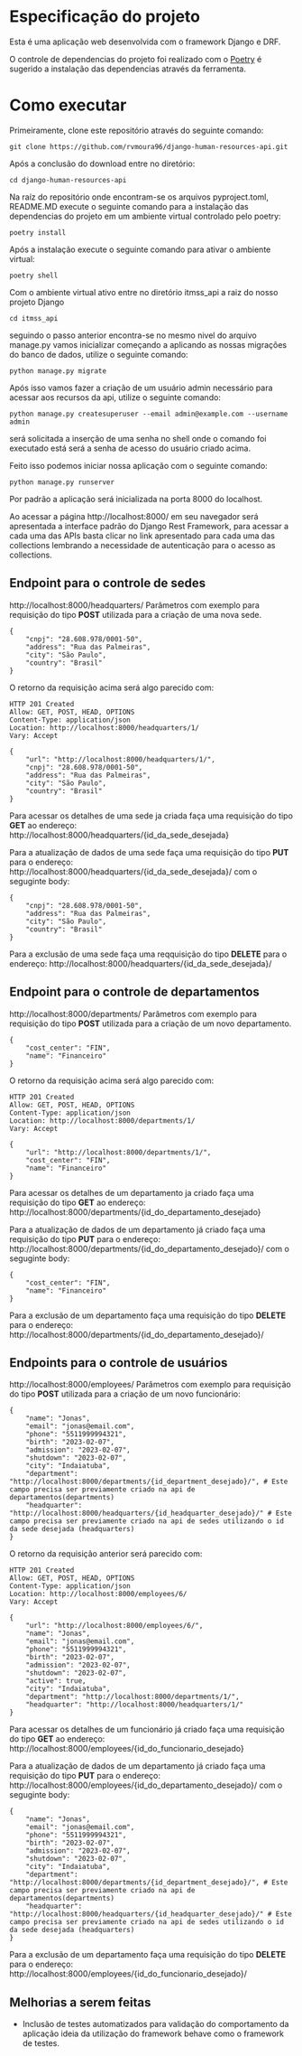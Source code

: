 # Especificação do projeto

Esta é uma aplicação web desenvolvida com o framework Django e DRF.

O controle de dependencias do projeto foi realizado com o [Poetry](https://python-poetry.org/) é sugerido a instalação das dependencias através da ferramenta.


# Como executar

Primeiramente, clone este repositório através do seguinte comando:
```
git clone https://github.com/rvmoura96/django-human-resources-api.git
```

Após a conclusão do download entre no diretório:
```
cd django-human-resources-api
```

Na raíz do repositório onde encontram-se os arquivos pyproject.toml, README.MD execute o seguinte comando para a instalação das dependencias do projeto em um ambiente virtual controlado pelo poetry:
```
poetry install
```

Após a instalação execute o seguinte comando para ativar o ambiente virtual:
```
poetry shell
```

Com o ambiente virtual ativo entre no diretório itmss_api a raiz do nosso projeto Django

```
cd itmss_api
```

seguindo o passo anterior encontra-se no mesmo nivel do arquivo manage.py vamos inicializar começando a aplicando as nossas migrações do banco de dados, utilize o seguinte comando:

```
python manage.py migrate
```

Após isso vamos fazer a criação de um usuário admin necessário para acessar aos recursos da api, utilize o seguinte comando:
```
python manage.py createsuperuser --email admin@example.com --username admin
```
será solicitada a inserção de uma senha no shell onde o comando foi executado está será a senha de acesso do usuário criado acima.

Feito isso podemos iniciar nossa aplicação com o seguinte comando:
```
python manage.py runserver
```

Por padrão a aplicação será inicializada na porta 8000 do localhost.


Ao acessar a página http://localhost:8000/ em seu navegador será apresentada a interface padrão do Django Rest Framework, para acessar a cada uma das APIs basta clicar no link apresentado para cada uma das collections lembrando a necessidade de autenticação para o acesso as collections.


## Endpoint para o controle de sedes
http://localhost:8000/headquarters/
Parâmetros com exemplo para requisição do tipo **POST** utilizada para a criação de uma nova sede.
```
{
    "cnpj": "28.608.978/0001-50",
    "address": "Rua das Palmeiras",
    "city": "São Paulo",
    "country": "Brasil"
}
```
O retorno da requisição acima será algo parecido com:
```
HTTP 201 Created
Allow: GET, POST, HEAD, OPTIONS
Content-Type: application/json
Location: http://localhost:8000/headquarters/1/
Vary: Accept

{
    "url": "http://localhost:8000/headquarters/1/",
    "cnpj": "28.608.978/0001-50",
    "address": "Rua das Palmeiras",
    "city": "São Paulo",
    "country": "Brasil"
}
```

Para acessar os detalhes de uma sede ja criada faça uma requisição do tipo **GET** ao endereço: http://localhost:8000/headquarters/{id_da_sede_desejada}

Para a atualização de dados de uma sede faça uma requisição do tipo **PUT** para o endereço: http://localhost:8000/headquarters/{id_da_sede_desejada}/ com o seguginte body:
```
{
    "cnpj": "28.608.978/0001-50",
    "address": "Rua das Palmeiras",
    "city": "São Paulo",
    "country": "Brasil"
}
```

Para a exclusão de uma sede faça uma reqquisição do tipo **DELETE** para o endereço: http://localhost:8000/headquarters/{id_da_sede_desejada}/

## Endpoint para o controle de departamentos
http://localhost:8000/departments/
Parâmetros com exemplo para requisição do tipo **POST** utilizada para a criação de um novo departamento.
```
{
    "cost_center": "FIN",
    "name": "Financeiro"
}
```
O retorno da requisição acima será algo parecido com:
```
HTTP 201 Created
Allow: GET, POST, HEAD, OPTIONS
Content-Type: application/json
Location: http://localhost:8000/departments/1/
Vary: Accept

{
    "url": "http://localhost:8000/departments/1/",
    "cost_center": "FIN",
    "name": "Financeiro"
}

```
Para acessar os detalhes de um departamento ja criado faça uma requisição do tipo **GET** ao endereço: http://localhost:8000/departments/{id_do_departamento_desejado}

Para a atualização de dados de um departamento já criado faça uma requisição do tipo **PUT** para o endereço: http://localhost:8000/departments/{id_do_departamento_desejado}/ com o seguginte body:
```
{
    "cost_center": "FIN",
    "name": "Financeiro"
}
```

Para a exclusão de um departamento faça uma requisição do tipo **DELETE** para o endereço: http://localhost:8000/departments/{id_do_departamento_desejado}/


## Endpoints para o controle de usuários
http://localhost:8000/employees/
Parâmetros com exemplo para requisição do tipo **POST** utilizada para a criação de um novo funcionário:
```
{
    "name": "Jonas",
    "email": "jonas@email.com",
    "phone": "5511999994321",
    "birth": "2023-02-07",
    "admission": "2023-02-07",
    "shutdown": "2023-02-07",
    "city": "Indaiatuba",
    "department": "http://localhost:8000/departments/{id_department_desejado}/", # Este campo precisa ser previamente criado na api de departamentos(departments)
    "headquarter": "http://localhost:8000/headquarters/{id_headquarter_desejado}/" # Este campo precisa ser previamente criado na api de sedes utilizando o id da sede desejada (headquarters)
}
```

O retorno da requisição anterior será parecido com:

```
HTTP 201 Created
Allow: GET, POST, HEAD, OPTIONS
Content-Type: application/json
Location: http://localhost:8000/employees/6/
Vary: Accept

{
    "url": "http://localhost:8000/employees/6/",
    "name": "Jonas",
    "email": "jonas@email.com",
    "phone": "5511999994321",
    "birth": "2023-02-07",
    "admission": "2023-02-07",
    "shutdown": "2023-02-07",
    "active": true,
    "city": "Indaiatuba",
    "department": "http://localhost:8000/departments/1/",
    "headquarter": "http://localhost:8000/headquarters/1/"
}
```

Para acessar os detalhes de um funcionário já criado faça uma requisição do tipo **GET** ao endereço: http://localhost:8000/employees/{id_do_funcionario_desejado}

Para a atualização de dados de um departamento já criado faça uma requisição do tipo **PUT** para o endereço: http://localhost:8000/employees/{id_do_departamento_desejado}/ com o seguginte body:
```
{
    "name": "Jonas",
    "email": "jonas@email.com",
    "phone": "5511999994321",
    "birth": "2023-02-07",
    "admission": "2023-02-07",
    "shutdown": "2023-02-07",
    "city": "Indaiatuba",
    "department": "http://localhost:8000/departments/{id_department_desejado}/", # Este campo precisa ser previamente criado na api de departamentos(departments)
    "headquarter": "http://localhost:8000/headquarters/{id_headquarter_desejado}/" # Este campo precisa ser previamente criado na api de sedes utilizando o id da sede desejada (headquarters)
}
```

Para a exclusão de um departamento faça uma requisição do tipo **DELETE** para o endereço: http://localhost:8000/employees/{id_do_funcionario_desejado}/



## Melhorias a serem feitas
*   Inclusão de testes automatizados para validação do comportamento da aplicação ideia da utilização do framework behave como o framework de testes.